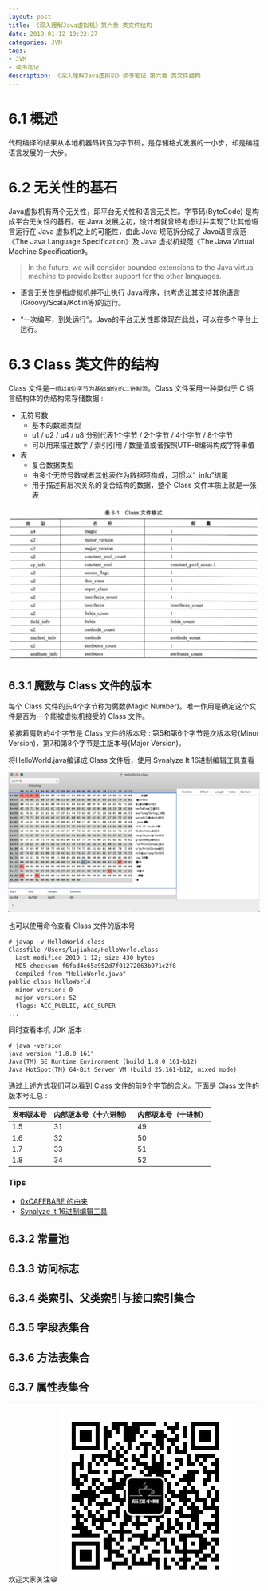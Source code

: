 ```yaml
---
layout: post
title: 《深入理解Java虚拟机》第六章 类文件结构 
date: 2019-01-12 19:22:27
categories: JVM
tags:
- JVM
- 读书笔记
description: 《深入理解Java虚拟机》读书笔记 第六章 类文件结构
---
```


# 6.1 概述

代码编译的结果从本地机器码转变为字节码，是存储格式发展的一小步，却是编程语言发展的一大步。

# 6.2 无关性的基石

Java虚拟机有两个无关性，即平台无关性和语言无关性。字节码(ByteCode) 是构成平台无关性的基石。在 Java 发展之初，设计者就曾经考虑过并实现了让其他语言运行在 Java 虚拟机之上的可能性，由此 Java 规范拆分成了 Java语言规范《The Java Language Specification》及 Java 虚拟机规范《The Java Virtual Machine Specification》。

> In the future, we will consider bounded extensions to the Java virtual machine to provide better support for the other languages.

- 语言无关性是指虚拟机并不止执行 Java程序，也考虑让其支持其他语言(Groovy/Scala/Kotlin等)的运行。

- “一次编写，到处运行”。Java的平台无关性即体现在此处，可以在多个平台上运行。



# 6.3 Class 类文件的结构

Class 文件是`一组以8位字节为基础单位的二进制流`。Class 文件采用一种类似于 C 语言结构体的伪结构来存储数据 :

- 无符号数
  - 基本的数据类型
  - u1 / u2 / u4 / u8 分别代表1个字节 / 2个字节 / 4个字节 / 8个字节
  - 可以用来描述数字 / 索引引用 / 数量值或者按照UTF-8编码构成字符串值
- 表
  - 复合数据类型
  - 由多个无符号数或者其他表作为数据项构成，习惯以“_info”结尾
  - 用于描述有层次关系的复合结构的数据，整个 Class 文件本质上就是一张表

![](https://github.com/lujiahao0708/PicRepo/raw/master/blogPic/深入理解Java虚拟机/6.类文件结构/6.3_Class文件格式.png)

##  6.3.1 魔数与 Class 文件的版本

每个 Class 文件的头4个字节称为魔数(Magic Number)。唯一作用是确定这个文件是否为一个能被虚拟机接受的 Class 文件。

紧接着魔数的4个字节是 Class 文件的版本号 : 第5和第6个字节是次版本号(Minor Version)，第7和第8个字节是主版本号(Major Version)。

将HelloWorld.java编译成 Class 文件后，使用 Synalyze It 16进制编辑工具查看

![](https://github.com/lujiahao0708/PicRepo/raw/master/blogPic/深入理解Java虚拟机/6.类文件结构/6.3.1_JavaClass文件结构.png)

也可以使用命令查看 Class 文件的版本号

```
# javap -v HelloWorld.class 
Classfile /Users/lujiahao/HelloWorld.class
  Last modified 2019-1-12; size 430 bytes
  MD5 checksum f6fad4e65a952d7f01272063b971c2f8
  Compiled from "HelloWorld.java"
public class HelloWorld
  minor version: 0
  major version: 52
  flags: ACC_PUBLIC, ACC_SUPER
...
```

同时查看本机 JDK 版本 :

```
# java -version  
java version "1.8.0_161"
Java(TM) SE Runtime Environment (build 1.8.0_161-b12)
Java HotSpot(TM) 64-Bit Server VM (build 25.161-b12, mixed mode)
```

通过上述方式我们可以看到 Class 文件的前9个字节的含义。下面是 Class 文件的版本号汇总 :

| 发布版本号 | 内部版本号（十六进制） | 内部版本号（十进制） |
| ---------- | ---------------------- | -------------------- |
| 1.5        | 31                     | 49                   |
| 1.6        | 32                     | 50                   |
| 1.7        | 33                     | 51                   |
| 1.8        | 34                     | 52                   |

### Tips

- [0xCAFEBABE 的由来](https://en.wikipedia.org/wiki/Java_class_file#Magic_Number)
- [Synalyze It 16进制编辑工具](http://www.synalysis.net/)

## 6.3.2 常量池



## 6.3.3 访问标志



## 6.3.4 类索引、父类索引与接口索引集合



## 6.3.5 字段表集合



## 6.3.6 方法表集合



## 6.3.7 属性表集合


----
欢迎大家关注😁
![](https://raw.githubusercontent.com/lujiahao0708/PicRepo/master/%E5%85%AC%E4%BC%97%E5%8F%B7%E4%BA%8C%E7%BB%B4%E7%A0%81.jpg)
